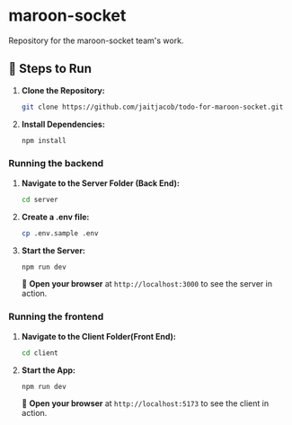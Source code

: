 # maroon-socket

Repository for the maroon-socket team's work.

## 🚀 Steps to Run

1. **Clone the Repository:**

    ```bash
    git clone https://github.com/jaitjacob/todo-for-maroon-socket.git
    ```

2. **Install Dependencies:**

    ```bash
    npm install
    ```

### Running the backend

1. **Navigate to the Server Folder (Back End):**

    ```bash
    cd server
    ```

2. **Create a .env file:**

    ```bash
    cp .env.sample .env
    ```

3. **Start the Server:**

    ```bash
    npm run dev
    ```

    🔗 **Open your browser** at `http://localhost:3000` to see the server in action.

### Running the frontend

1. **Navigate to the Client Folder(Front End):**

    ```bash
    cd client
    ```

2. **Start the App:**

    ```bash
    npm run dev
    ```

    🔗 **Open your browser** at `http://localhost:5173` to see the client in action.

